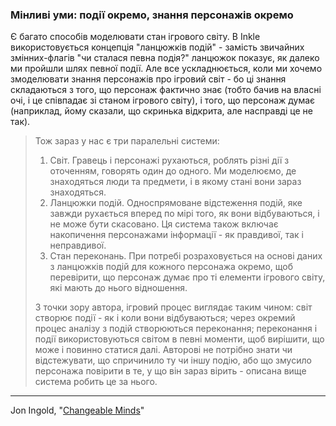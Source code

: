 ### Мінливі уми: події окремо, знання персонажів окремо

Є багато способів моделювати стан ігрового світу. В Inkle використовується концепція "ланцюжків подій" - замість звичайних змінних-флагів "чи сталася певна подія?" ланцюжок показує, як далеко ми пройшли шлях певної події. Але все ускладнюється, коли ми хочемо змоделювати знання персонажів про ігровий світ - бо ці знання складаються з того, що персонаж фактично знає (тобто бачив на власні очі, і це співпадає зі станом ігрового світу), і того, що персонаж думає (наприклад, йому сказали, що скринька відкрита, але насправді це не так).

> Тож зараз у нас є три паралельні системи:
> 1. Світ. Гравець і персонажі рухаються, роблять різні дії з оточенням, говорять один до одного. Ми моделюємо, де знаходяться люди та предмети, і в якому стані вони зараз знаходяться.
> 2. Ланцюжки подій. Односпрямоване відстеження подій, яке завжди рухається вперед по мірі того, як вони відбуваються, і не може бути скасовано. Ця система також включає накопичення персонажами інформації - як правдивої, так і неправдивої.
> 3. Стан переконань. При потребі розраховується на основі даних з ланцюжків подій для кожного персонажа окремо, щоб перевірити, що персонаж думає про ті елементи ігрового світу, які мають до нього відношення.
>
> З точки зору автора, ігровий процес виглядає таким чином: світ створює події - як і коли вони відбуваються; через окремий процес аналізу з подій створюються переконання; переконання і події використовуються світом в певні моменти, щоб вирішити, що може і повинно статися далі. Авторові не потрібно знати чи відстежувати, що спричинило ту чи іншу подію, або що змусило персонажа повірити в те, у що він зараз вірить - описана вище система робить це за нього.

---
Jon Ingold, "[Changeable Minds](https://medium.com/@inklestudios/changable-minds-d5d434772462)"